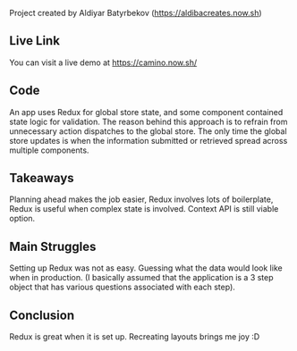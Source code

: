 Project created by Aldiyar Batyrbekov (https://aldibacreates.now.sh)

## Live Link

You can visit a live demo at https://camino.now.sh/

## Code

An app uses Redux for global store state, and some component contained state logic for validation. The reason behind this approach is to refrain from unnecessary action dispatches to the global store. The only time the global store updates is when the information submitted or retrieved spread across multiple components.

## Takeaways

Planning ahead makes the job easier, Redux involves lots of boilerplate, Redux is useful when complex state is involved. Context API is still viable option.

## Main Struggles

Setting up Redux was not as easy. Guessing what the data would look like when in production. (I basically assumed that the application is a 3 step object that has various questions associated with each step).

## Conclusion

Redux is great when it is set up. Recreating layouts brings me joy :D